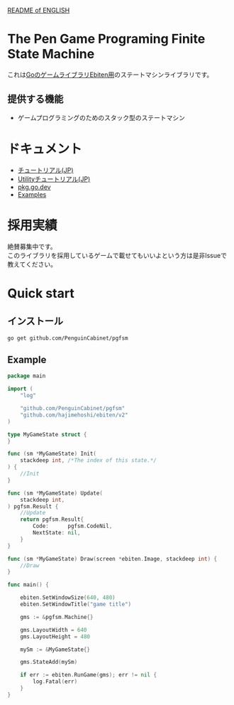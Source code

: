 [README of ENGLISH](./README_en.md)
# The Pen Game Programing Finite State Machine

これは[GoのゲームライブラリEbiten用](https://ebiten.org/)のステートマシンライブラリです。
## 提供する機能
* ゲームプログラミングのためのスタック型のステートマシン

# ドキュメント
* [チュートリアル(JP)](doc/Tutorial.md)   
* [Utilityチュートリアル(JP)](doc/Utility_Tutorial.md)   
* [pkg.go.dev](https://pkg.go.dev/github.com/PenguinCabinet/pgfsm)
* [Examples](examples/)

# 採用実績
絶賛募集中です。   
このライブラリを採用しているゲームで載せてもいいよという方は是非Issueで教えてください。

# Quick start

## インストール
```shell
go get github.com/PenguinCabinet/pgfsm
```

## Example

```go
package main

import (
	"log"

	"github.com/PenguinCabinet/pgfsm"
	"github.com/hajimehoshi/ebiten/v2"
)

type MyGameState struct {
}

func (sm *MyGameState) Init(
	stackdeep int, /*The index of this state.*/
) {
	//Init
}

func (sm *MyGameState) Update(
	stackdeep int,
) pgfsm.Result {
	//Update
	return pgfsm.Result{
		Code:      pgfsm.CodeNil,
		NextState: nil,
	}
}

func (sm *MyGameState) Draw(screen *ebiten.Image, stackdeep int) {
	//Draw
}

func main() {

	ebiten.SetWindowSize(640, 480)
	ebiten.SetWindowTitle("game title")

	gms := &pgfsm.Machine{}

	gms.LayoutWidth = 640
	gms.LayoutHeight = 480

	mySm := &MyGameState{}

	gms.StateAdd(mySm)

	if err := ebiten.RunGame(gms); err != nil {
		log.Fatal(err)
	}
}
```

